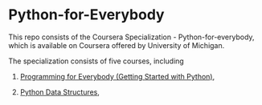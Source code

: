 # Python-for-Everybody


 This repo consists of the Coursera Specialization - Python-for-everybody, which is available on Coursera offered by University of Michigan.

 The specialization consists of five courses, including
 
   1. [Programming for Everybody (Getting Started with Python)](https://www.coursera.org/learn/python),

   2. [Python Data Structures](https://www.coursera.org/learn/python-data?specialization=python),

